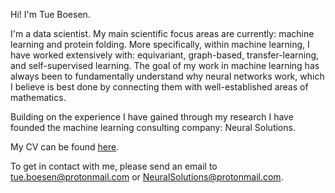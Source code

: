 
Hi! I'm Tue Boesen.

I'm a data scientist.
My main scientific focus areas are currently: machine learning and protein folding. More specifically, within machine learning, I have worked extensively with: equivariant, graph-based, transfer-learning, and self-supervised learning. The goal of my work in machine learning has always been to fundamentally understand why neural networks work, which I believe is best done by connecting them with well-established areas of mathematics.

Building on the experience I have gained through my research I have founded the machine learning consulting company: Neural Solutions.

My CV can be found [here](https://raw.githubusercontent.com/tueboesen/CV/master/out/cv.pdf).

To get in contact with me, please send an email to [tue.boesen@protonmail.com](mailto:tue.boesen@protonmail.com)
 or [NeuralSolutions@protonmail.com](mailto:NeuralSolutions@protonmail.com). 
